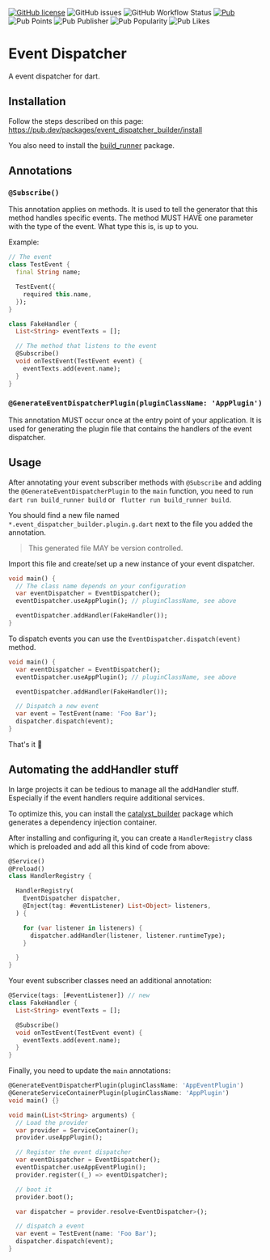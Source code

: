 [![GitHub license](https://img.shields.io/github/license/mintware-de/event_dispatcher_builder.svg)](https://github.com/mintware-de/event_dispatcher_builder/blob/main/LICENSE)
![GitHub issues](https://img.shields.io/github/issues/mintware-de/event_dispatcher_builder)
![GitHub Workflow Status](https://img.shields.io/github/actions/workflow/status/mintware-de/event_dispatcher_builder/dart.yml?branch=main)
[![Pub](https://img.shields.io/pub/v/event_dispatcher_builder.svg)](https://pub.dartlang.org/packages/event_dispatcher_builder)
![Pub Points](https://img.shields.io/pub/points/event_dispatcher_builder)
![Pub Publisher](https://img.shields.io/pub/publisher/event_dispatcher_builder)
![Pub Popularity](https://img.shields.io/pub/popularity/event_dispatcher_builder)
![Pub Likes](https://img.shields.io/pub/likes/event_dispatcher_builder)

# Event Dispatcher

A event dispatcher for dart.

## Installation

Follow the steps described on this page:
https://pub.dev/packages/event_dispatcher_builder/install

You also need to install the [build_runner](https://pub.dev/packages/build_runner/install) package.

## Annotations

### `@Subscribe()`

This annotation applies on methods. It is used to tell the generator that this method handles specific events.
The method MUST HAVE one parameter with the type of the event. What type this is, is up to you.

Example:

```dart
// The event
class TestEvent {
  final String name;

  TestEvent({
    required this.name,
  });
}

class FakeHandler {
  List<String> eventTexts = [];

  // The method that listens to the event
  @Subscribe()
  void onTestEvent(TestEvent event) {
    eventTexts.add(event.name);
  }
}
```

### `@GenerateEventDispatcherPlugin(pluginClassName: 'AppPlugin')`

This annotation MUST occur once at the entry point of your application. It is used for generating
the plugin file that contains the handlers of the event dispatcher.

## Usage

After annotating your event subscriber methods with `@Subscribe` and adding the `@GenerateEventDispatcherPlugin`
to the `main` function, you need to run `dart run build_runner build` or ` flutter run build_runner build`.

You should find a new file named `*.event_dispatcher_builder.plugin.g.dart` next to the file you added the annotation.
> This generated file MAY be version controlled.

Import this file and create/set up a new instance of your event dispatcher.

```dart
void main() {
  // The class name depends on your configuration
  var eventDispatcher = EventDispatcher();
  eventDispatcher.useAppPlugin(); // pluginClassName, see above

  eventDispatcher.addHandler(FakeHandler());
}

```

To dispatch events you can use the `EventDispatcher.dispatch(event)` method.

```dart
void main() {
  var eventDispatcher = EventDispatcher();
  eventDispatcher.useAppPlugin(); // pluginClassName, see above

  eventDispatcher.addHandler(FakeHandler());

  // Dispatch a new event
  var event = TestEvent(name: 'Foo Bar');
  dispatcher.dispatch(event);
}

```

That's it 🙌

## Automating the addHandler stuff

In large projects it can be tedious to manage all the addHandler stuff. Especially if the event handlers require
additional services.

To optimize this, you can install the [catalyst_builder](https://pub.dev/packages/catalyst_builder) package which
generates a dependency injection container.

After installing and configuring it, you can create a `HandlerRegistry` class which is preloaded and add all this kind
of code from above:

```dart
@Service()
@Preload()
class HandlerRegistry {

  HandlerRegistry(
    EventDispatcher dispatcher,
    @Inject(tag: #eventListener) List<Object> listeners,
  ) {

    for (var listener in listeners) {
      dispatcher.addHandler(listener, listener.runtimeType);
    }

  }
}
```

Your event subscriber classes need an additional annotation:

```dart
@Service(tags: [#eventListener]) // new
class FakeHandler {
  List<String> eventTexts = [];

  @Subscribe()
  void onTestEvent(TestEvent event) {
    eventTexts.add(event.name);
  }
}
```

Finally, you need to update the `main` annotations:

```dart
@GenerateEventDispatcherPlugin(pluginClassName: 'AppEventPlugin')
@GenerateServiceContainerPlugin(pluginClassName: 'AppPlugin')
void main() {}

void main(List<String> arguments) {
  // Load the provider 
  var provider = ServiceContainer();
  provider.useAppPlugin();

  // Register the event dispatcher
  var eventDispatcher = EventDispatcher();
  eventDispatcher.useAppEventPlugin();
  provider.register((_) => eventDispatcher);

  // boot it
  provider.boot();

  var dispatcher = provider.resolve<EventDispatcher>();

  // dispatch a event
  var event = TestEvent(name: 'Foo Bar');
  dispatcher.dispatch(event);
}
```

